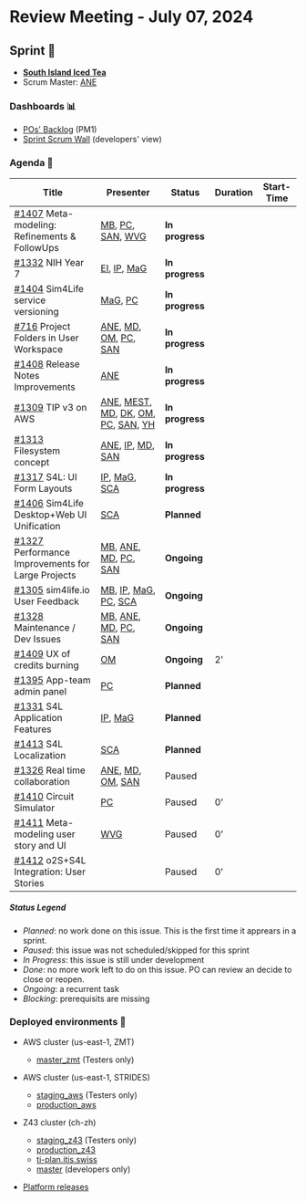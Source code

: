 # Review Meeting - July 07, 2024


## Sprint 🏃
- [**South Island Iced Tea**](https://www.wowhead.com/item=62672/south-island-iced-tea)
- Scrum Master: [ANE]

### Dashboards 📊

- [POs' Backlog](https://github.com/orgs/ITISFoundation/projects/15/views/14) (PM1)
- [Sprint Scrum Wall](https://github.com/orgs/ITISFoundation/projects/15/views/11) (developers' view)

### Agenda 📝

| Title                                               | Presenter                                          | Status          | Duration | Start-Time |
|-----------------------------------------------------|----------------------------------------------------|-----------------|----------|------------|
| [#1407] Meta-modeling: Refinements & FollowUps      | [MB], [PC], [SAN], [WVG]                           | **In progress** |          |            |
| [#1332] NIH Year 7                                  | [EI], [IP], [MaG]                                  | **In progress** |          |            |
| [#1404] Sim4Life service versioning                 | [MaG], [PC]                                        | **In progress** |          |            |
| [#716] Project Folders in User Workspace            | [ANE], [MD], [OM], [PC], [SAN]                     | **In progress** |          |            |
| [#1408] Release Notes Improvements                  | [ANE]                                              | **In progress** |          |            |
| [#1309] TIP v3 on AWS                               | [ANE], [MEST], [MD], [DK], [OM], [PC], [SAN], [YH] | **In progress** |          |            |
| [#1313] Filesystem concept                          | [ANE], [IP], [MD], [SAN]                           | **In progress** |          |            |
| [#1317] S4L: UI Form Layouts                        | [IP], [MaG], [SCA]                                 | **In progress** |          |            |
| [#1406] Sim4Life Desktop+Web UI Unification         | [SCA]                                              | **Planned**     |          |            |
| [#1327] Performance Improvements for Large Projects | [MB], [ANE], [MD], [PC], [SAN]                     | **Ongoing**     |          |            |
| [#1305] sim4life.io User Feedback                   | [MB], [IP], [MaG], [PC], [SCA]                     | **Ongoing**     |          |            |
| [#1328] Maintenance / Dev Issues                    | [MB], [ANE], [MD], [PC], [SAN]                     | **Ongoing**     |          |            |
| [#1409] UX of credits burning                       | [OM]                                               | **Ongoing**     | 2'       |            |
| [#1395] App-team admin panel                        | [PC]                                               | **Planned**     |          |            |
| [#1331] S4L Application Features                    | [IP], [MaG]                                        | **Planned**     |          |            |
| [#1413] S4L Localization                            | [SCA]                                              | **Planned**     |          |            |
| [#1326] Real time collaboration                     | [ANE], [MD], [OM], [SAN]                           | Paused          |          |            |
| [#1410] Circuit Simulator                           | [PC]                                               | Paused          | 0'       |            |
| [#1411] Meta-modeling user story and UI             | [WVG]                                              | Paused          | 0'       |            |
| [#1412] o2S+S4L Integration: User Stories           |                                                    | Paused          | 0'       |            |


[#1407]: https://github.com/ITISFoundation/osparc-issues/issues/1407
[#1332]: https://github.com/ITISFoundation/osparc-issues/issues/1332
[#1404]: https://github.com/ITISFoundation/osparc-issues/issues/1404
[#716]: https://github.com/ITISFoundation/osparc-issues/issues/716
[#1408]: https://github.com/ITISFoundation/osparc-issues/issues/1408
[#1309]: https://github.com/ITISFoundation/osparc-issues/issues/1309
[#1313]: https://github.com/ITISFoundation/osparc-issues/issues/1313
[#1317]: https://github.com/ITISFoundation/osparc-issues/issues/1317
[#1406]: https://github.com/ITISFoundation/osparc-issues/issues/1406
[#1327]: https://github.com/ITISFoundation/osparc-issues/issues/1327
[#1305]: https://github.com/ITISFoundation/osparc-issues/issues/1305
[#1328]: https://github.com/ITISFoundation/osparc-issues/issues/1328
[#1409]: https://github.com/ITISFoundation/osparc-issues/issues/1409
[#1395]: https://github.com/ITISFoundation/osparc-issues/issues/1395
[#1331]: https://github.com/ITISFoundation/osparc-issues/issues/1331
[#1413]: https://github.com/ITISFoundation/osparc-issues/issues/1413
[#1326]: https://github.com/ITISFoundation/osparc-issues/issues/1326
[#1410]: https://github.com/ITISFoundation/osparc-issues/issues/1410
[#1411]: https://github.com/ITISFoundation/osparc-issues/issues/1411
[#1412]: https://github.com/ITISFoundation/osparc-issues/issues/1412

[ANE]:https://github.com/GitHK
[BL]:https://github.com/dyollb
[DK]:https://github.com/mrnicegyu11
[EI]:https://github.com/elisabettai
[IP]:https://github.com/ignapas
[MB]:https://github.com/bisgaard-itis
[MD]:https://github.com/matusdrobuliak66
[MEST]:https://github.com/Konohana0608
[MaG]:https://github.com/mguidon
[OM]:https://github.com/odeimaiz
[PC]:https://github.com/pcrespov
[SAN]:https://github.com/sanderegg
[SB]:https://github.com/sbenkler
[SCA]:https://github.com/SCA-ZMT
[TN]:https://github.com/newton1985
[WVG]:https://github.com/wvangeit
[YH]:https://github.com/YuryHrytsuk



##### Status Legend

- _Planned_: no work done on this issue. This is the first time it apprears in a sprint.
- _Paused_: this issue was not scheduled/skipped for this sprint
- _In Progress_: this issue is still under development
- _Done_: no more work left to do on this issue. PO can review an decide to close or reopen.
- _Ongoing_: a recurrent task
- _Blocking_: prerequisits are missing

### Deployed environments 🚀

- AWS cluster (us-east-1, ZMT)
  - [master_zmt](https://sim4life.io) (Testers only)
- AWS cluster (us-east-1, STRIDES)
  - [staging_aws](https://staging.osparc.io) (Testers only)
  - [production_aws](https://osparc.io)
- Z43 cluster (ch-zh)
  - [staging_z43](http://osparc-staging.speag.com) (Testers only)
  - [production_z43](http://osparc.speag.com)
  - [ti-plan.itis.swiss](http://ti-plan.itis.swiss)
  - [master](https://osparc-master.speag.com) (developers only)

- [Platform releases](https://github.com/ITISFoundation/osparc-simcore/releases)
